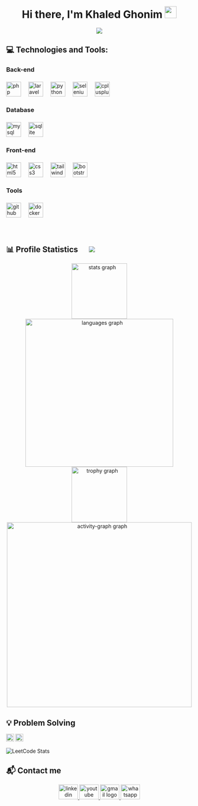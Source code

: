 <h1 align="center">
  Hi there, I'm Khaled Ghonim
  <img src="https://github.com/blackcater/blackcater/raw/main/images/Hi.gif" height="32" />
</h1>


<!-- Typing SVG by DenverCoder1 - https://github.com/DenverCoder1/readme-typing-svg -->
<p align="center">
  <a target="_blank" href="https://github.com/DenverCoder1/readme-typing-svg">
    <img src="https://readme-typing-svg.herokuapp.com/?lines=Problem-solving%20Trainer;Undergraduate%20Software%20Engineer;Back-end%20web%20developer&font=Fira%20Code&center=true&width=600&height=45&color=7F7F7F&vCenter=true&size=25">
  </a>
</p> 


## 💻 Technologies and Tools:

<h3 align="left">Back-end</h3>

###

<div align="left">
  <img src="https://cdn.jsdelivr.net/gh/devicons/devicon/icons/php/php-original.svg" height="40" alt="php logo"  />
  <img width="12" />
  <img src="https://cdn.jsdelivr.net/gh/devicons/devicon/icons/laravel/laravel-original.svg" height="40" alt="laravel logo"  />
  <img width="12" />
  <img src="https://cdn.jsdelivr.net/gh/devicons/devicon/icons/python/python-original.svg" height="40" alt="python logo"  />
  <img width="12" />
  <img src="https://cdn.jsdelivr.net/gh/devicons/devicon/icons/selenium/selenium-original.svg" height="40" alt="selenium logo"  />
  <img width="12" />
  <img src="https://cdn.jsdelivr.net/gh/devicons/devicon/icons/cplusplus/cplusplus-original.svg" height="40" alt="cplusplus logo"  />
</div>

###

<h3 align="left">Database</h3>

###

<div align="left">
  <img src="https://cdn.jsdelivr.net/gh/devicons/devicon/icons/mysql/mysql-original.svg" height="40" alt="mysql logo"  />
  <img width="12" />
  <img src="https://cdn.jsdelivr.net/gh/devicons/devicon/icons/sqlite/sqlite-original.svg" height="40" alt="sqlite logo"  />
</div>

###

<h3 align="left">Front-end</h3>

###

<div align="left">
  <img src="https://cdn.jsdelivr.net/gh/devicons/devicon/icons/html5/html5-original.svg" height="40" alt="html5 logo"  />
  <img width="12" />
  <img src="https://cdn.jsdelivr.net/gh/devicons/devicon/icons/css3/css3-original.svg" height="40" alt="css3 logo"  />
  <img width="12" />
  <img src="https://cdn.simpleicons.org/tailwindcss/06B6D4" height="40" alt="tailwindcss logo"  />
  <img width="12" />
  <img src="https://cdn.jsdelivr.net/gh/devicons/devicon/icons/bootstrap/bootstrap-original.svg" height="40" alt="bootstrap logo"  />
</div>

###

<h3 align="left">Tools</h3>

###

<div align="left">
  <img src="https://cdn.jsdelivr.net/gh/devicons/devicon/icons/github/github-original.svg" height="40" alt="github logo"  />
  <img width="12" />
  <img src="https://cdn.simpleicons.org/docker/2496ED" height="40" alt="docker logo"  />
</div>

###

<br clear="both">

## 📊 Profile Statistics &nbsp;&nbsp;&nbsp;&nbsp; ![](https://komarev.com/ghpvc/?username=KhaledGhonem724&color=447ff7&label=Visitor+count+&nbsp;)

<div align="center">
  <img src="https://github-readme-stats.vercel.app/api?username=KhaledGhonem724&hide_title=false&hide_rank=false&show_icons=true&include_all_commits=true&count_private=true&disable_animations=false&theme=default&locale=en&hide_border=true&order=1" height="150" alt="stats graph"  />
  <img src="https://github-readme-stats.vercel.app/api/top-langs?username=KhaledGhonem724&locale=en&hide_title=false&layout=compact&card_width=320&langs_count=6&theme=default&hide_border=true&order=2" height="400" alt="languages graph"  />
  <img src="https://github-profile-trophy.vercel.app?username=KhaledGhonem724&theme=flat&column=-1&row=1&margin-w=10&margin-h=8&no-bg=false&no-frame=true&order=4" height="150" alt="trophy graph"  />
  <img src="https://github-readme-activity-graph.vercel.app/graph?username=KhaledGhonem724&radius=100&theme=github-light&area=true&order=5&hide_border=false&custom_title=My%20Contribution%20Graph" height="500" alt="activity-graph graph"  />
</div>



## 💡 Problem Solving &nbsp;&nbsp;&nbsp;

<img src="https://img.shields.io/badge/-LeetCode-555555?style=flat&logo=leetcode&logoColor=white&labelColor=ffa116" height="21"></img>
<img src="https://img.shields.io/badge/-Codeforces-555555?style=flat&logo=codeforces&logoColor=white&labelColor=447ff7" height="21"></img>

<div >
  
  ![LeetCode Stats](https://leetcard.jacoblin.cool/Khaled_Ghonem_2002?theme=dark&font=Noto%20Sans%20Batak&ext=heatmap)<br>
  <!-- ![LeetCode Stats](https://leetcard.jacoblin.cool/Khaled_Ghonem_2002?theme=nord&font=Noto%20Sans%20Batak&ext=heatmap)<br> -->
</div>

## 📬 Contact me &nbsp;&nbsp;&nbsp;

<div align="center">
  <a href="https://www.linkedin.com/in/khaled-ghonem/" target="_blank">
    <img src="https://raw.githubusercontent.com/maurodesouza/profile-readme-generator/master/src/assets/icons/social/linkedin/default.svg" width="52" height="40" alt="linkedin logo"  />
  </a>
  <a href="https://www.youtube.com/@khaledghonem724" target="_blank">
    <img src="https://raw.githubusercontent.com/maurodesouza/profile-readme-generator/master/src/assets/icons/social/youtube/default.svg" width="52" height="40" alt="youtube logo"  />
  </a>
  <a href="mailto:KhaledGhonem724@gmail.com" target="_blank">
    <img src="https://raw.githubusercontent.com/maurodesouza/profile-readme-generator/master/src/assets/icons/social/gmail/default.svg" width="52" height="40" alt="gmail logo"  />
  </a>
  <a href="https://wa.me/qr/SEC5T6OKSHHGP1" target="_blank">
    <img src="https://raw.githubusercontent.com/maurodesouza/profile-readme-generator/master/src/assets/icons/social/whatsapp/default.svg" width="52" height="40" alt="whatsapp logo"  />
  </a>
</div>
